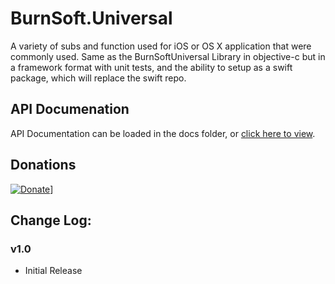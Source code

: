 # BurnSoft.Universal

A variety of subs and function used for iOS or OS X application that were commonly used. Same as the BurnSoftUniversal Library in objective-c but in a framework format with unit tests, and the ability to setup as a swift package, which will replace the swift repo.

## API Documenation

API Documentation can be loaded in the docs folder, or [click here to view](docs/README.md).

## Donations

[![Donate](https://www.paypalobjects.com/en_US/i/btn/btn_donateCC_LG.gif)](https://www.paypal.com/cgi-bin/webscr?cmd=_s-xclick&hosted_button_id=JSW8XEMQVH4BE)]

## Change Log:

### v1.0

* Initial Release
